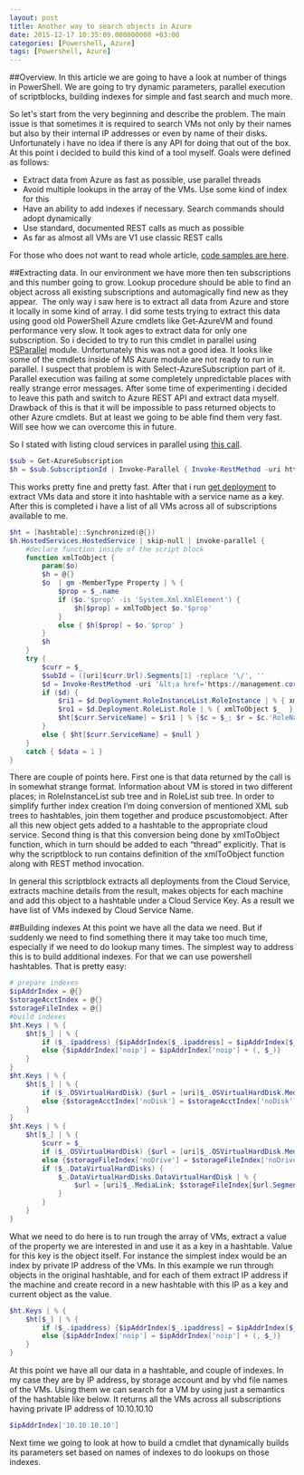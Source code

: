 ```yaml
---
layout: post
title: Another way to search objects in Azure
date: 2015-12-17 10:35:09.000000000 +03:00
categories: [Powershell, Azure]
tags: [Powershell, Azure]
---
```

##Overview.
In this article we are going to have a look at number of things in PowerShell. We are going to try dynamic parameters, parallel execution of scriptblocks, building indexes for simple and fast search and much more.

So let's start from the very beginning and describe the problem. The main issue is that sometimes it is required to search VMs not only by their names but also by their internal IP addresses or even by name of their disks. Unfortunately i have no idea if there is any API for doing that out of the box. At this point i decided to build this kind of a tool myself. Goals were defined as follows:

- Extract data from Azure as fast as possible, use parallel threads
- Avoid multiple lookups in the array of the VMs. Use some kind of index for this
- Have an ability to add indexes if necessary. Search commands should adopt dynamically
- Use standard, documented REST calls as much as possible
- As far as almost all VMs are V1 use classic REST calls

For those who does not want to read whole article, [code samples are here](https://github.com/eosfor/AzureSearch).

##Extracting data.
In our environment we have more then ten subscriptions and this number going to grow. Lookup procedure should be able to find an object across all existing subscriptions and automagically find new as they appear.  The only way i saw here is to extract all data from Azure and store it locally in some kind of array. I did some tests trying to extract this data using good old PowerShell Azure cmdlets like Get-AzureVM and found performance very slow. It took ages to extract data for only one subscription. So i decided to try to run this cmdlet in parallel using [PSParallel](https://github.com/powercode/PSParallel) module. Unfortunately this was not a good idea. It looks like some of the cmdlets inside of MS Azure module are not ready to run in parallel. I suspect that problem is with Select-AzureSubscription part of it. Parallel execution was failing at some completely unpredictable places with really strange error messages. After some time of experimenting i decided to leave this path and switch to Azure REST API and extract data myself. Drawback of this is that it will be impossible to pass returned objects to other Azure cmdlets. But at least we going to be able find them very fast. Will see how we can overcome this in future.

So I stated with listing cloud services in parallel using [this call](https://msdn.microsoft.com/en-us/library/azure/ee460781.aspx?tduid=(7e6af0dae94cd99be610744b05b54dd4)(256380)(2459594)(XdSn0e3h3.k-wrFcUJSbpSAsQV7.MdbuBQ)()).

```powershell
$sub = Get-AzureSubscription
$h = $sub.SubscriptionId | Invoke-Parallel { Invoke-RestMethod -uri https://management.core.windows.net/$_/services/hostedservices -Method GET -Headers $headers }
```

This works pretty fine and pretty fast. After that i run [get deployment](https://msdn.microsoft.com/en-us/library/azure/ee460804.aspx) to extract VMs data and store it into hashtable with a service name as a key. After this is completed i have a list of all VMs across all of subscriptions available to me.

```powershell
$ht = [hashtable]::Synchronized(@{})
$h.HostedServices.HostedService | skip-null | invoke-parallel {
    #declare function inside of the script block
    function xmlToObject {
        param($o)
        $h = @{}
        $o  | gm -MemberType Property | % {
            $prop = $_.name
            if ($o.'$prop' -is 'System.Xml.XmlElement') {
                $h[$prop] = xmlToObject $o.'$prop'
            }
            else { $h[$prop] = $o.'$prop' }
        }
        $h
    }
    try {
        $curr = $_
        $subId = ([uri]$curr.Url).Segments[1] -replace '\/', ''
        $d = Invoke-RestMethod -uri '&lt;a href='https://management.core.windows.net/'&gt;https://management.core.windows.net/&lt;/a&gt;$subId/services/hostedservices/$($curr.ServiceName)/deploymentslots/production' -Method GET -Headers $headers
        if ($d) {
            $ri1 = $d.Deployment.RoleInstanceList.RoleInstance | % { xmlToObject $_ }
            $ro1 = $d.Deployment.RoleList.Role | % { xmlToObject $_  }
            $ht[$curr.ServiceName] = $ri1 | % {$c = $_; $r = $c.'RoleName'; $x = $ro1 | where {$_.'RoleName' -eq $r}; $x.remove('RoleName'); [pscustomobject]($_ + $x) }
        }
        else { $ht[$curr.ServiceName] = $null }
    }
    catch { $data = 1 }
}
```

There are couple of points here. First one is that data returned by the call is in somewhat strange format. Information about VM is stored in two different places; in RoleInstanceList sub tree and in RoleList sub tree. In order to simplify further index creation I’m doing conversion of mentioned XML sub trees to hashtables, join them together and produce pscustomobject. After all this new object gets added to a hashtable to the appropriate cloud service. Second thing is that this conversion being done by xmlToObject function, which in turn should be added to each “thread” explicitly. That is why the scriptblock to run contains definition of the xmlToObject function along with REST method invocation.

In general this scriptblock extracts all deployments from the Cloud Service, extracts machine details from the result, makes objects for each machine and add this object to a hashtable under a Cloud Service Key. As a result we have list of VMs indexed by Cloud Service Name.

##Building indexes
At this point we have all the data we need. But if suddenly we need to find something there it may take too much time, especially if we need to do lookup many times. The simplest way to address this is to build additional indexes. For that we can use powershell hashtables. That is pretty easy:

```powershell
# prepare indexes
$ipAddrIndex = @{}
$storageAcctIndex = @{}
$storageFileIndex = @{}
#build indexes
$ht.Keys | % {
    $ht[$_] | % {
        if ($_.ipaddress) {$ipAddrIndex[$_.ipaddress] = $ipAddrIndex[$_.ipaddress] + (, $_)}
        else {$ipAddrIndex['noip'] = $ipAddrIndex['noip'] + (, $_)}
    }
}
$ht.Keys | % {
    $ht[$_] | % {
        if ($_.OSVirtualHardDisk) {$url = [uri]$_.OSVirtualHardDisk.MediaLink; $storageAcctIndex[$url.host] = $storageAcctIndex[$url.host] + (, $_)}
        else {$storageAcctIndex['noDisk'] = $storageAcctIndex['noDisk'] + (, $_)}
    }
}
$ht.Keys | % {
    $ht[$_] | % {
        $curr = $_
        if ($_.OSVirtualHardDisk) {$url = [uri]$_.OSVirtualHardDisk.MediaLink; $storageFileIndex[$url.Segments[-1]] = $storageFileIndex[$url.Segments[-1]] + (, $_)}
        else {$storageFileIndex['noDrive'] = $storageFileIndex['noDrive'] + (, $_)}
        if ($_.DataVirtualHardDisks) {
            $_.DataVirtualHardDisks.DataVirtualHardDisk | % {
                $url = [uri]$_.MediaLink; $storageFileIndex[$url.Segments[-1]] = $storageFileIndex[$url.Segments[-1]] + (, $curr)
            }
        }
    }
}
```

What we need to do here is to run trough the array of VMs, extract a value of the property we are interested in and use it as a key in a hashtable. Value for this key is the object itself. For instance the simplest index would be an index by private IP address of the VMs. In this example we run through objects in the original hashtable, and for each of them extract IP address if the machine and create record in a new hashtable with this IP as a key and current object as the value.

```powershell
$ht.Keys | % {
    $ht[$_] | % {
        if ($_.ipaddress) {$ipAddrIndex[$_.ipaddress] = $ipAddrIndex[$_.ipaddress] + (, $_)}
        else {$ipAddrIndex['noip'] = $ipAddrIndex['noip'] + (, $_)}
    }
}

````
At this point we have all our data in a hashtable, and couple of indexes. In my case they are by IP address, by storage account and by vhd file names of the VMs. Using them we can search for a VM by using just a semantics of the hashtable like below. It returns all the VMs across all subscriptions having private IP address of 10.10.10.10

```powershell
$ipAddrIndex['10.10.10.10']
```

Next time we going to look at how to build a cmdlet that dynamically builds its parameters set based on names of indexes to do lookups on those indexes.
